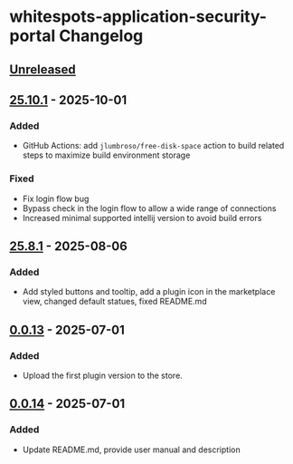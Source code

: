 <!-- Keep a Changelog guide -> https://keepachangelog.com -->

# whitespots-application-security-portal Changelog

## [Unreleased]

## [25.10.1] - 2025-10-01

### Added

- GitHub Actions: add `jlumbroso/free-disk-space` action to build related steps to maximize build environment storage

### Fixed

- Fix login flow bug
- Bypass check in the login flow to allow a wide range of connections
- Increased minimal supported intellij version to avoid build errors

## [25.8.1] - 2025-08-06

### Added

- Add styled buttons and tooltip, add a plugin icon in the marketplace view, changed default statues, fixed README.md

## [0.0.13] - 2025-07-01

### Added

- Upload the first plugin version to the store.

## [0.0.14] - 2025-07-01

### Added

- Update README.md, provide user manual and description

[Unreleased]: https://github.com/Whitespots-OU/jetbrains-portal-extension/compare/v25.10.1...HEAD
[25.10.1]: https://github.com/Whitespots-OU/jetbrains-portal-extension/compare/v25.8.1...v25.10.1
[25.8.1]: https://github.com/Whitespots-OU/jetbrains-portal-extension/compare/v0.0.13...v25.8.1
[0.0.14]: https://github.com/Whitespots-OU/jetbrains-portal-extension/commits/v0.0.14
[0.0.13]: https://github.com/Whitespots-OU/jetbrains-portal-extension/compare/v0.0.14...v0.0.13
